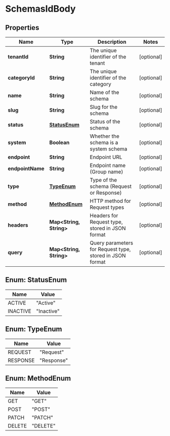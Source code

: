 # SchemasIdBody

## Properties
Name | Type | Description | Notes
------------ | ------------- | ------------- | -------------
**tenantId** | **String** | The unique identifier of the tenant |  [optional]
**categoryId** | **String** | The unique identifier of the category |  [optional]
**name** | **String** | Name of the schema |  [optional]
**slug** | **String** | Slug for the schema |  [optional]
**status** | [**StatusEnum**](#StatusEnum) | Status of the schema |  [optional]
**system** | **Boolean** | Whether the schema is a system schema |  [optional]
**endpoint** | **String** | Endpoint URL |  [optional]
**endpointName** | **String** | Endpoint name (Group name) |  [optional]
**type** | [**TypeEnum**](#TypeEnum) | Type of the schema (Request or Response) |  [optional]
**method** | [**MethodEnum**](#MethodEnum) | HTTP method for Request types |  [optional]
**headers** | **Map&lt;String, String&gt;** | Headers for Request type, stored in JSON format |  [optional]
**query** | **Map&lt;String, String&gt;** | Query parameters for Request type, stored in JSON format |  [optional]

<a name="StatusEnum"></a>
## Enum: StatusEnum
Name | Value
---- | -----
ACTIVE | &quot;Active&quot;
INACTIVE | &quot;Inactive&quot;

<a name="TypeEnum"></a>
## Enum: TypeEnum
Name | Value
---- | -----
REQUEST | &quot;Request&quot;
RESPONSE | &quot;Response&quot;

<a name="MethodEnum"></a>
## Enum: MethodEnum
Name | Value
---- | -----
GET | &quot;GET&quot;
POST | &quot;POST&quot;
PATCH | &quot;PATCH&quot;
DELETE | &quot;DELETE&quot;
